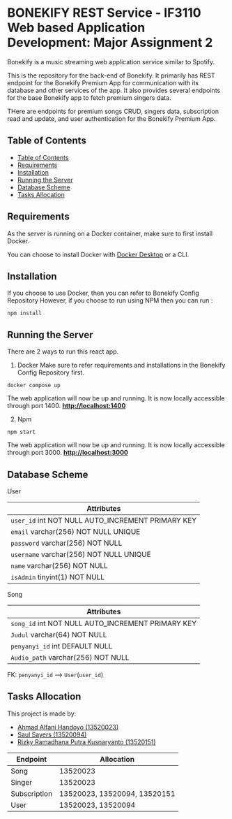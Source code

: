 # BONEKIFY REST Service - IF3110 Web based Application Development: Major Assignment 2
Bonekify is a music streaming web application service similar to Spotify.

This is the repository for the back-end of Bonekify. It primarily has REST endpoint for the Bonekify Premium App for communication with its database and other services of the app. It also provides several endpoints for the base Bonekify app to fetch premium singers data. 

THere are endpoints for premium songs CRUD, singers data, subscription read and update, and user authentication for the Bonekify Premium App.
## Table of Contents
  - [Table of Contents](#table-of-contents)
  - [Requirements](#requirements)
  - [Installation](#installation)
  - [Running the Server](#running-the-server)
  - [Database Scheme](#database-scheme)
  - [Tasks Allocation](#tasks-allocation)

## Requirements
As the server is running on a Docker container, make sure to first install Docker.

You can choose to install Docker with <a href="https://www.docker.com/products/docker-desktop/">Docker Desktop</a> or a CLI.

## Installation
If you choose to use Docker, then you can refer to Bonekify Config Repository
However, if you choose to run using NPM then you can run :
```
npm install
```

## Running the Server
There are 2 ways to run this react app.

1. Docker
Make sure to refer requirements and installations in the Bonekify Config Repository first.

```
docker compose up
```
The web application will now be up and running. It is now locally accessible through port 1400.
<b><a href="http://localhost:1300/public">http://localhost:1400</a></b>

2. Npm
```
npm start
```
The web application will now be up and running. It is now locally accessible through port 3000.
<b><a href="http://localhost:3000/public">http://localhost:3000</a></b>

## Database Scheme
User

 Attributes |
----------- |
`user_id` int NOT NULL AUTO_INCREMENT PRIMARY KEY|
`email` varchar(256) NOT NULL UNIQUE |
`password` varchar(256) NOT NULL |
`username` varchar(256) NOT NULL UNIQUE |
`name` varchar(256) NOT NULL |
`isAdmin` tinyint(1) NOT NULL |

Song

 Attributes |
----------- |
`song_id` int NOT NULL AUTO_INCREMENT PRIMARY KEY |
`Judul` varchar(64) NOT NULL |
`penyanyi_id` int DEFAULT NULL |
`Audio_path` varchar(256) NOT NULL |

  FK: `penyanyi_id` --> `User`(`user_id`)

## Tasks Allocation
This project is made by:
- <a href="https://www.linkedin.com/in/ahmad-alfani-handoyo/"> Ahmad Alfani Handoyo (13520023)</a>
- <a href="https://www.linkedin.com/in/saulsayers/?originalSubdomain=id">Saul Sayers (13520094)</a>
- <a href="https://www.linkedin.com/in/rizky-ramadhana-putra-kusnaryanto-6037a51aa/">Rizky Ramadhana Putra Kusnaryanto (13520151)</a>

Endpoint | Allocation | 
--- | --- |
Song | 13520023
Singer | 13520023
Subscription | 13520023, 13520094, 13520151
User | 13520023, 13520094
